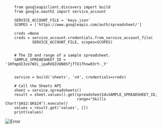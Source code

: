         from googleapiclient.discovery import build
        from google.oauth2 import service_account

        SERVICE_ACCOUNT_FILE = 'keys.json'
        SCOPES = ['https://www.googleapis.com/auth/spreadsheet/']

        creds =None
        creds = service_account.credentials.from_service_account_file(
                SERVICE_ACCOUNT_FILE, scopes=SCOPES)


        # The ID and range of a sample spreadsheet.
        SAMPLE_SPREADSHEET_ID = '1HfmpUI3zo7W3i_ipaRXQ1VQN8SfjfTX1fhow03rY-_Y'


        service = build('sheets', 'v4', credentials=creds)

        # Call the Sheets API
        sheet = service.spreadsheets()
        result = sheet.values().get(spreadsheetId=SAMPLE_SPREADSHEET_ID,
                                    range="Skills Chart!$A$2:$K$24").execute()
        values = result.get('values', [])
        print(values)

![Error](https://user-images.githubusercontent.com/55484239/114898732-0128c500-9e30-11eb-8242-9c52c874f6cc.JPG)
